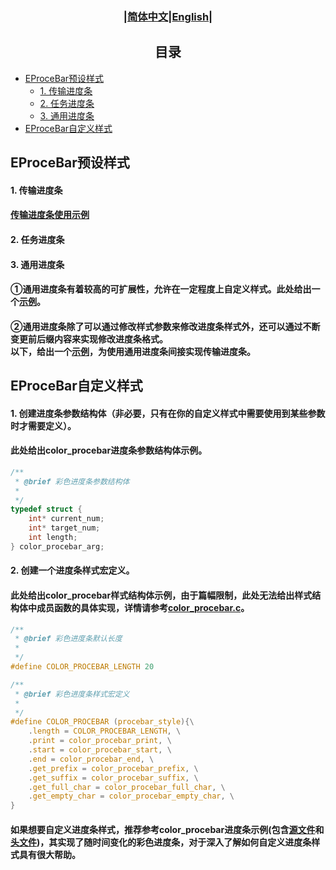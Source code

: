 ### <div align="center">|[简体中文](EProceBar_Style.md)|[English](../en/EProceBar_Style_en.md)|</div>

## <div align="center">目录</div>
- [EProceBar预设样式](#eprocebar预设样式)
  - [1. 传输进度条](#1-传输进度条)
  - [2. 任务进度条](#2-任务进度条)
  - [3. 通用进度条](#3-通用进度条)
- [EProceBar自定义样式](#eprocebar自定义样式)

## EProceBar预设样式
#### 1. 传输进度条
#### [传输进度条使用示例](../../test/transmit_procebar_test.c)
#### 2. 任务进度条
#### 3. 通用进度条
#### ①通用进度条有着较高的可扩展性，允许在一定程度上自定义样式。此处给出一个[示例](../../test/common_procebar_test.c)。
#### ②通用进度条除了可以通过修改样式参数来修改进度条样式外，还可以通过不断变更前后缀内容来实现修改进度条格式。<br>以下，给出一个[示例](../../test/common_transmit_test.c)，为使用通用进度条间接实现传输进度条。


## EProceBar自定义样式
#### 1. 创建进度条参数结构体（非必要，只有在你的自定义样式中需要使用到某些参数时才需要定义）。
#### 此处给出color_procebar进度条参数结构体示例。
```c
/**
 * @brief 彩色进度条参数结构体
 * 
 */
typedef struct {
    int* current_num;
    int* target_num;
    int length;
} color_procebar_arg;
```
#### 2. 创建一个进度条样式宏定义。
#### 此处给出color_procebar样式结构体示例，由于篇幅限制，此处无法给出样式结构体中成员函数的具体实现，详情请参考[color_procebar.c](../../lib/procebar/procebar_style/color_procebar.c)。
```c
/**
 * @brief 彩色进度条默认长度 
 * 
 */
#define COLOR_PROCEBAR_LENGTH 20

/**
 * @brief 彩色进度条样式宏定义
 * 
 */
#define COLOR_PROCEBAR (procebar_style){\
    .length = COLOR_PROCEBAR_LENGTH, \
    .print = color_procebar_print, \
    .start = color_procebar_start, \
    .end = color_procebar_end, \
    .get_prefix = color_procebar_prefix, \
    .get_suffix = color_procebar_suffix, \
    .get_full_char = color_procebar_full_char, \
    .get_empty_char = color_procebar_empty_char, \
}
```
#### 如果想要自定义进度条样式，推荐参考color_procebar进度条示例(包含[源文件](../../lib/procebar/procebar_style/color_procebar.c)和[头文件](../../lib/procebar/procebar_style/color_procebar.h))，其实现了随时间变化的彩色进度条，对于深入了解如何自定义进度条样式具有很大帮助。